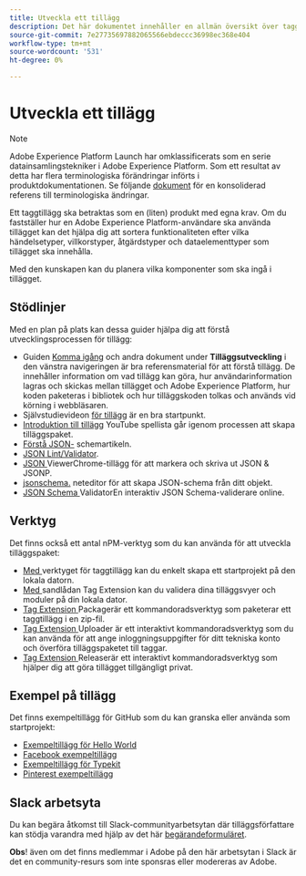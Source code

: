 ```yaml
---
title: Utveckla ett tillägg
description: Det här dokumentet innehåller en allmän översikt över tagghanteringsprocessen med länkar till ytterligare dokumentation för mer detaljerade processer.
source-git-commit: 7e27735697882065566ebdeccc36998ec368e404
workflow-type: tm+mt
source-wordcount: '531'
ht-degree: 0%

---
```


# Utveckla ett tillägg

>[!NOTE]
>
>Adobe Experience Platform Launch har omklassificerats som en serie datainsamlingstekniker i Adobe Experience Platform. Som ett resultat av detta har flera terminologiska förändringar införts i produktdokumentationen. Se följande [dokument](../../term-updates.md) för en konsoliderad referens till terminologiska ändringar.

Ett taggtillägg ska betraktas som en (liten) produkt med egna krav. Om du fastställer hur en Adobe Experience Platform-användare ska använda tillägget kan det hjälpa dig att sortera funktionaliteten efter vilka händelsetyper, villkorstyper, åtgärdstyper och dataelementtyper som tillägget ska innehålla.

Med den kunskapen kan du planera vilka komponenter som ska ingå i tillägget.

## Stödlinjer

Med en plan på plats kan dessa guider hjälpa dig att förstå utvecklingsprocessen för tillägg:

* Guiden [Komma igång](../getting-started.md) och andra dokument under **Tilläggsutveckling** i den vänstra navigeringen är bra referensmaterial för att förstå tillägg. De innehåller information om vad tillägg kan göra, hur användarinformation lagras och skickas mellan tillägget och Adobe Experience Platform, hur koden paketeras i bibliotek och hur tilläggskoden tolkas och används vid körning i webbläsaren.
* Självstudievideon [för tillägg](https://youtu.be/rxjtC9o4rl0) är en bra startpunkt.
* [Introduktion till tillägg](https://www.youtube.com/playlist?list=PLOdw8u2F8CIgynzKrPEwCPuDxzHW1WP5m) YouTube spellista går igenom processen att skapa tilläggspaket.
* [Förstå JSON-](https://spacetelescope.github.io/understanding-json-schema/index.html#) schemartikeln.
* [JSON Lint/Validator](http://jsonlint.com/).
* [JSON ](https://chrome.google.com/webstore/detail/json-viewer/gbmdgpbipfallnflgajpaliibnhdgobh) ViewerChrome-tillägg för att markera och skriva ut JSON &amp; JSONP.
* [jsonschema.](https://jsonschema.net/#/editor) neteditor för att skapa JSON-schema från ditt objekt.
* [JSON Schema ](http://www.jsonschemavalidator.net/) ValidatorEn interaktiv JSON Schema-validerare online.

## Verktyg

Det finns också ett antal nPM-verktyg som du kan använda för att utveckla tilläggspaket:

* [Med ](https://www.npmjs.com/package/@adobe/reactor-scaffold) verktyget för taggtillägg kan du enkelt skapa ett startprojekt på den lokala datorn.
* [Med ](https://www.npmjs.com/package/@adobe/reactor-sandbox) sandlådan Tag Extension kan du validera dina tilläggsvyer och moduler på din lokala dator.
* [Tag Extension ](https://www.npmjs.com/package/@adobe/reactor-packager) Packagerär ett kommandoradsverktyg som paketerar ett taggtillägg i en zip-fil.
* [Tag Extension ](https://www.npmjs.com/package/@adobe/reactor-uploader) Uploader är ett interaktivt kommandoradsverktyg som du kan använda för att ange inloggningsuppgifter för ditt tekniska konto och överföra tilläggspaketet till taggar.
* [Tag Extension ](https://www.npmjs.com/package/@adobe/reactor-releaser) Releaserär ett interaktivt kommandoradsverktyg som hjälper dig att göra tillägget tillgängligt privat.

## Exempel på tillägg

Det finns exempeltillägg för GitHub som du kan granska eller använda som startprojekt:

* [Exempeltillägg för Hello World](https://github.com/adobe/reactor-helloworld-extension)
* [Facebook exempeltillägg](https://github.com/Adobe-Marketing-Cloud-Activation/extension-facebookpixel)
* [Exempeltillägg för Typekit](https://github.com/jeffchasin/extension-typekit)
* [Pinterest exempeltillägg](https://github.com/jeffchasin/extension-pinterest)

## Slack arbetsyta

Du kan begära åtkomst till Slack-communityarbetsytan där tilläggsförfattare kan stödja varandra med hjälp av det här [begärandeformuläret](http://join.launchdevelopers.chat).

**Obs**! även om det finns medlemmar i Adobe på den här arbetsytan i Slack är det en community-resurs som inte sponsras eller modereras av Adobe.
